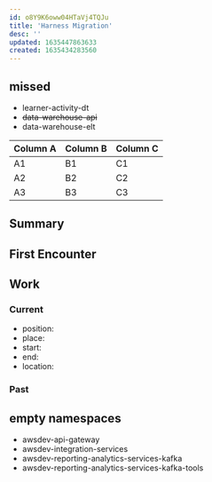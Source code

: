 ```yaml
---
id: o8Y9K6oww04HTaVj4TQJu
title: 'Harness Migration'
desc: ''
updated: 1635447863633
created: 1635434283560
---
```

## missed
- learner-activity-dt
- ~~data-warehouse-api~~
- data-warehouse-elt


Column A | Column B | Column C
---------|----------|---------
 A1 | B1 | C1
 A2 | B2 | C2
 A3 | B3 | C3

## Summary

## First Encounter

## Work

### Current
- position:
- place:
- start:
- end:
- location:

### Past

## empty namespaces
- awsdev-api-gateway
- awsdev-integration-services
- awsdev-reporting-analytics-services-kafka
- awsdev-reporting-analytics-services-kafka-tools
